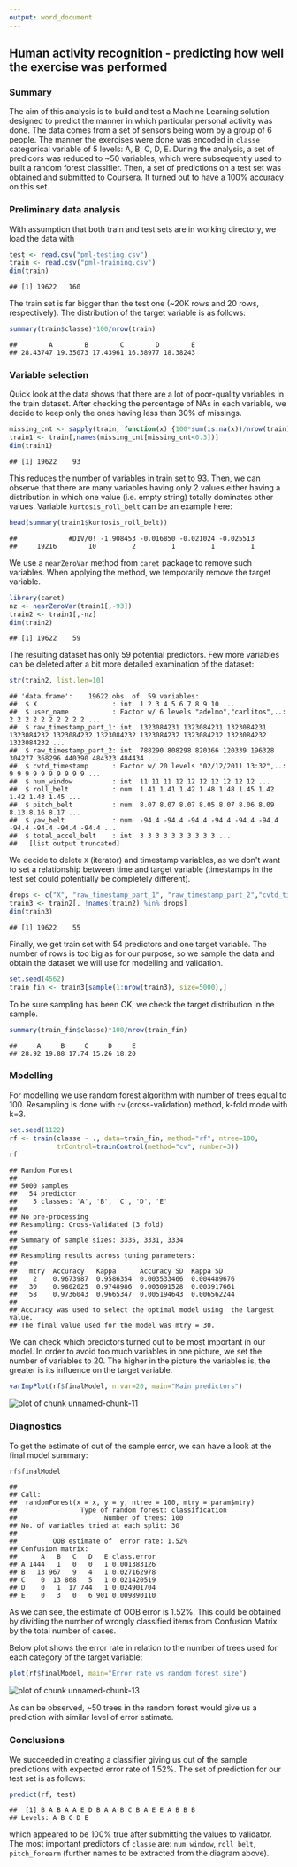 ```yaml
---
output: word_document
---
```


## Human activity recognition - predicting how well the exercise was performed

### Summary
The aim of this analysis is to build and test a Machine Learning solution designed to predict the manner in which particular personal activity was done. The data comes from a set of sensors being worn by a group of 6 people. The manner the exercises were done was encoded in `classe` categorical variable of 5 levels: A, B, C, D, E. During the analysis, a set of predicors was reduced to ~50 variables, which were subsequently used to built a random forest classifier. Then, a set of predictions on a test set was obtained and submitted to Coursera. It turned out to have a 100% accuracy on this set.

### Preliminary data analysis
With assumption that both train and test sets are in working directory, we load the data with


```r
test <- read.csv("pml-testing.csv")
train <- read.csv("pml-training.csv")
dim(train)
```

```
## [1] 19622   160
```

The train set is far bigger than the test one (~20K rows and 20 rows, respectively). The distribution of the target variable is as follows:


```r
summary(train$classe)*100/nrow(train)
```

```
##        A        B        C        D        E 
## 28.43747 19.35073 17.43961 16.38977 18.38243
```

### Variable selection
Quick look at the data shows that there are a lot of poor-quality variables in the train dataset. After checking the percentage of NAs in each variable, we decide to keep only the ones having less than 30% of missings.


```r
missing_cnt <- sapply(train, function(x) {100*sum(is.na(x))/nrow(train)})
train1 <- train[,names(missing_cnt[missing_cnt<0.3])]
dim(train1)
```

```
## [1] 19622    93
```

This reduces the number of variables in train set to 93. Then, we can observe that there are many variables having only 2 values either having a distribution in which one value (i.e. empty string) totally dominates other values. Variable `kurtosis_roll_belt` can be an example here:


```r
head(summary(train1$kurtosis_roll_belt))
```

```
##             #DIV/0! -1.908453 -0.016850 -0.021024 -0.025513 
##     19216        10         2         1         1         1
```

We use a `nearZeroVar` method from `caret` package to remove such variables. When applying the method, we temporarily remove the target variable.


```r
library(caret)
nz <- nearZeroVar(train1[,-93])
train2 <- train1[,-nz]
dim(train2)
```

```
## [1] 19622    59
```

The resulting dataset has only 59 potential predictors. Few more variables can be deleted after a bit more detailed examination of the dataset:


```r
str(train2, list.len=10)
```

```
## 'data.frame':	19622 obs. of  59 variables:
##  $ X                   : int  1 2 3 4 5 6 7 8 9 10 ...
##  $ user_name           : Factor w/ 6 levels "adelmo","carlitos",..: 2 2 2 2 2 2 2 2 2 2 ...
##  $ raw_timestamp_part_1: int  1323084231 1323084231 1323084231 1323084232 1323084232 1323084232 1323084232 1323084232 1323084232 1323084232 ...
##  $ raw_timestamp_part_2: int  788290 808298 820366 120339 196328 304277 368296 440390 484323 484434 ...
##  $ cvtd_timestamp      : Factor w/ 20 levels "02/12/2011 13:32",..: 9 9 9 9 9 9 9 9 9 9 ...
##  $ num_window          : int  11 11 11 12 12 12 12 12 12 12 ...
##  $ roll_belt           : num  1.41 1.41 1.42 1.48 1.48 1.45 1.42 1.42 1.43 1.45 ...
##  $ pitch_belt          : num  8.07 8.07 8.07 8.05 8.07 8.06 8.09 8.13 8.16 8.17 ...
##  $ yaw_belt            : num  -94.4 -94.4 -94.4 -94.4 -94.4 -94.4 -94.4 -94.4 -94.4 -94.4 ...
##  $ total_accel_belt    : int  3 3 3 3 3 3 3 3 3 3 ...
##   [list output truncated]
```

We decide to delete `X` (iterator) and timestamp variables, as we don't want to set a relationship between time and target variable (timestamps in the test set could potentially be completely different).


```r
drops <- c("X", "raw_timestamp_part_1", "raw_timestamp_part_2","cvtd_timestamp")
train3 <- train2[, !names(train2) %in% drops]
dim(train3)
```

```
## [1] 19622    55
```

Finally, we get train set with 54 predictors and one target variable. The number of rows is too big as for our purpose, so we sample the data and obtain the dataset we will use for modelling and validation.


```r
set.seed(4562)
train_fin <- train3[sample(1:nrow(train3), size=5000),]
```

To be sure sampling has been OK, we check the target distribution in the sample.


```r
summary(train_fin$classe)*100/nrow(train_fin)
```

```
##     A     B     C     D     E 
## 28.92 19.88 17.74 15.26 18.20
```

### Modelling

For modelling we use random forest algorithm with number of trees equal to 100. Resampling is done with `cv` (cross-validation) method, k-fold mode with k=3.


```r
set.seed(1122)
rf <- train(classe ~ ., data=train_fin, method="rf", ntree=100,
            trControl=trainControl(method="cv", number=3))
rf
```

```
## Random Forest 
## 
## 5000 samples
##   54 predictor
##    5 classes: 'A', 'B', 'C', 'D', 'E' 
## 
## No pre-processing
## Resampling: Cross-Validated (3 fold) 
## 
## Summary of sample sizes: 3335, 3331, 3334 
## 
## Resampling results across tuning parameters:
## 
##   mtry  Accuracy   Kappa      Accuracy SD  Kappa SD   
##    2    0.9673987  0.9586354  0.003533466  0.004489676
##   30    0.9802025  0.9748986  0.003091528  0.003917661
##   58    0.9736043  0.9665347  0.005194643  0.006562244
## 
## Accuracy was used to select the optimal model using  the largest value.
## The final value used for the model was mtry = 30.
```

We can check which predictors turned out to be most important in our model. In order to avoid too much variables in one picture, we set the number of variables to 20. The higher in the picture the variables is, the greater is its influence on the target variable.


```r
varImpPlot(rf$finalModel, n.var=20, main="Main predictors")
```

![plot of chunk unnamed-chunk-11](figure/unnamed-chunk-11-1.png) 

### Diagnostics

To get the estimate of out of the sample error, we can have a look at the final model summary:


```r
rf$finalModel
```

```
## 
## Call:
##  randomForest(x = x, y = y, ntree = 100, mtry = param$mtry) 
##                Type of random forest: classification
##                      Number of trees: 100
## No. of variables tried at each split: 30
## 
##         OOB estimate of  error rate: 1.52%
## Confusion matrix:
##      A   B   C   D   E class.error
## A 1444   1   0   0   1 0.001383126
## B   13 967   9   4   1 0.027162978
## C    0  13 868   5   1 0.021420519
## D    0   1  17 744   1 0.024901704
## E    0   3   0   6 901 0.009890110
```

As we can see, the estimate of OOB error is 1.52%. This could be obtained by dividing the number of wrongly classified items from Confusion Matrix by the total number of cases.

Below plot shows the error rate in relation to the number of trees used for each category of the target variable:


```r
plot(rf$finalModel, main="Error rate vs random forest size")
```

![plot of chunk unnamed-chunk-13](figure/unnamed-chunk-13-1.png) 

As can be observed, ~50 trees in the random forest would give us a prediction with similar level of error estimate.

### Conclusions

We succeeded in creating a classifier giving us out of the sample predictions with expected error rate of 1.52%. The set of prediction for our test set is as follows:


```r
predict(rf, test)
```

```
##  [1] B A B A A E D B A A B C B A E E A B B B
## Levels: A B C D E
```

which appeared to be 100% true after submitting the values to validator. The most important predictors of `classe` are: `num_window`, `roll_belt`, `pitch_forearm` (further names to be extracted from the diagram above).
